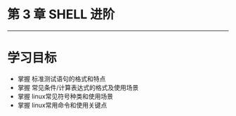 # 第 3 章 SHELL 进阶

_______________
# 学习目标

- 掌握 标准测试语句的格式和特点
- 掌握 常见条件/计算表达式的格式及使用场景
- 掌握 linux常见符号种类和使用场景
- 掌握 linux常用命令和使用关键点

